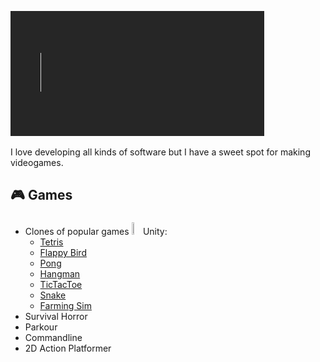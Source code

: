 ![Welcome](./Assets/Welcome.gif)

I love developing all kinds of software but I have a sweet spot for making videogames.

## 🎮 Games
### 
- Clones of popular games <img src="https://www.vectorlogo.zone/logos/unity3d/unity3d-icon.svg" width = 3%; height=3% /> Unity:
  - [Tetris](https://github.com/Nizar1999/Yet-Another-Tetris-Clone)
  - [Flappy Bird](https://github.com/Nizar1999/Yet-Another-Flappy-Bird-Clone) 
  - [Pong](https://github.com/Nizar1999/Yet-Another-Pong-Clone) 
  - [Hangman](https://github.com/Nizar1999/Yet-Another-Hangman-Clone) 
  - [TicTacToe](https://github.com/Nizar1999/Unbeatable-TicTacToe) 
  - [Snake](https://github.com/Nizar1999/Yet-Another-Snake-Clone) 
  - [Farming Sim](https://github.com/Nizar1999/Farming-Sim)
- Survival Horror
- Parkour
- Commandline
- 2D Action Platformer
